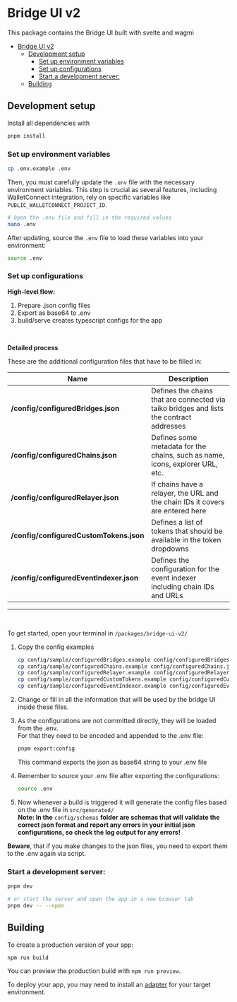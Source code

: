# Bridge UI v2

This package contains the Bridge UI built with svelte and wagmi

- [Bridge UI v2](#bridge-ui-v2)
  - [Development setup](#development-setup)
    - [Set up environment variables](#set-up-environment-variables)
    - [Set up configurations](#set-up-configurations)
    - [Start a development server:](#start-a-development-server)
  - [Building](#building)

## Development setup

Install all dependencies with

```bash
pnpm install
```

### Set up environment variables

```bash
cp .env.example .env
```

Then, you must carefully update the `.env` file with the necessary environment variables. This step is crucial as several features, including WalletConnect integration, rely on specific variables like `PUBLIC_WALLETCONNECT_PROJECT_ID`.

```bash
# Open the .env file and fill in the required values
nano .env
```

After updating, source the `.env` file to load these variables into your environment:

```bash
source .env
```

### Set up configurations

**High-level flow:**

1. Prepare .json config files
2. Export as base64 to .env
3. build/serve creates typescript configs for the app

<br/>

**Detailed process**

These are the additional configuration files that have to be filled in:

| Name                                    | Description                                                                              |
| --------------------------------------- | ---------------------------------------------------------------------------------------- |
| **/config/configuredBridges.json**      | Defines the chains that are connected via taiko bridges and lists the contract addresses |
| **/config/configuredChains.json**       | Defines some metadata for the chains, such as name, icons, explorer URL, etc.            |
| **/config/configuredRelayer.json**      | If chains have a relayer, the URL and the chain IDs it covers are entered here           |
| **/config/configuredCustomTokens.json** | Defines a list of tokens that should be available in the token dropdowns                 |
| **/config/configuredEventIndexer.json** | Defines the configuration for the event indexer including chain IDs and URLs             |

---

<br>

To get started, open your terminal in `/packages/bridge-ui-v2/`

1. Copy the config examples
   ```bash
   cp config/sample/configuredBridges.example config/configuredBridges.json
   cp config/sample/configuredChains.example config/configuredChains.json
   cp config/sample/configuredRelayer.example config/configuredRelayer.json
   cp config/sample/configuredCustomTokens.example config/configuredCustomTokens.json
   cp config/sample/configuredEventIndexer.example config/configuredEventIndexer.json
   ```
2. Change or fill in all the information that will be used by the bridge UI inside these files.

3. As the configurations are not committed directly, they will be loaded from the .env. <br>For that they need to be encoded and appended to the .env file:

   ```bash
   pnpm export:config
   ```

   This command exports the json as base64 string to your .env file

4. Remember to source your .env file after exporting the configurations:
   ```bash
   source .env
   ```

5. Now whenever a build is triggered it will generate the config files based on the .env file in `src/generated/`
   <br>**Note: In the** `config/schemas` **folder are schemas that will validate the correct json format and report any errors in your initial json configurations, so check the log output for any errors!**
   <br>
   
**Beware**, that if you make changes to the json files, you need to export them to the .env again via script.
<br>

### Start a development server:

```bash
pnpm dev

# or start the server and open the app in a new browser tab
pnpm dev -- --open
```

## Building

To create a production version of your app:

```bash
npm run build
```

You can preview the production build with `npm run preview`.

To deploy your app, you may need to install an [adapter](https://kit.svelte.dev/docs/adapters) for your target environment.

